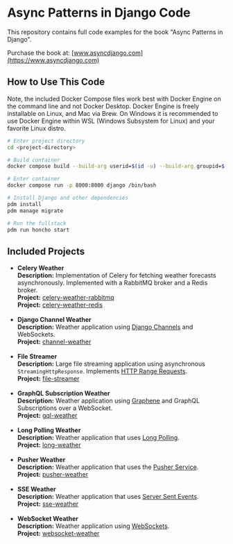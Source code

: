 # Async Patterns in Django Code

This repository contains full code examples for the book "Async Patterns in Django".

Purchase the book at: [www.asyncdjango.com](https://www.asyncdjango.com)

## How to Use This Code

Note, the included Docker Compose files work best with Docker Engine on the command line and not Docker Desktop. Docker Engine is freely installable on Linux, and Mac via Brew. On Windows it is recommended to use Docker Engine within WSL (Windows Subsystem for Linux) and your favorite Linux distro.

```bash
# Enter project directory
cd <project-directory>

# Build container
docker compose build --build-arg userid=$(id -u) --build-arg groupid=$(id -g)

# Enter container
docker compose run -p 8000:8000 django /bin/bash

# Install Django and other dependencies
pdm install
pdm manage migrate

# Run the fullstack
pdm run honcho start
```

## Included Projects

- **Celery Weather**<br>
**Description:** Implementation of Celery for fetching weather forecasts asynchronously. Implemented with a RabbitMQ broker and a Redis broker.<br>
**Project:** [celery-weather-rabbitmq](celery-weather-rabbitmq)<br>
**Project:** [celery-weather-redis](celery-weather-redis)<br><br>
- **Django Channel Weather**<br>
**Description:** Weather application using [Django Channels](https://channels.readthedocs.io/) and WebSockets.<br>
**Project:** [channel-weather](channel-weather)<br><br>
- **File Streamer**<br>
**Description:** Large file streaming application using asynchronous `StreamingHttpResponse`. Implements [HTTP Range Requests](https://developer.mozilla.org/en-US/docs/Web/HTTP/Range_requests).<br>
**Project:** [file-streamer](file-streamer)<br><br>
- **GraphQL Subscription Weather**<br>
**Description:** Weather application using [Graphene](https://graphene-python.org/) and GraphQL Subscriptions over a WebSocket.<br>
**Project:** [gql-weather](gql-weather)<br><br>
- **Long Polling Weather**<br>
**Description:** Weather application that uses [Long Polling](https://javascript.info/long-polling).<br>
**Project:** [long-weather](long-weather)<br><br>
- **Pusher Weather**<br>
**Description:** Weather application that uses the [Pusher Service](https://pusher.com/).<br>
**Project:** [pusher-weather](pusher-weather)<br><br>
- **SSE Weather**<br>
**Description:** Weather application that uses [Server Sent Events](https://developer.mozilla.org/en-US/docs/Web/API/Server-sent_events).<br>
**Project:** [sse-weather](sse-weather)<br><br>
- **WebSocket Weather**<br>
**Description:** Weather application using [WebSockets](https://developer.mozilla.org/en-US/docs/Web/API/WebSockets_API).<br>
**Project:** [websocket-weather](websocket-weather)
